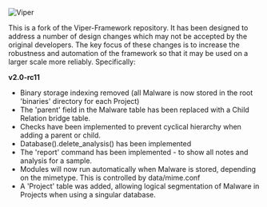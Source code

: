 ![Viper](https://viper-framework.readthedocs.io/en/latest/_images/viper.png)

This is a fork of the Viper-Framework repository. It has been designed to address a number of design changes which may not be accepted by the original developers. The key focus of these changes is to increase the robustness and automation of the framework so that it may be used on a larger scale more reliably.  Specifically:

**v2.0-rc11**
* Binary storage indexing removed (all Malware is now stored in the root 'binaries' directory for each Project)
* The 'parent' field in the Malware table has been replaced with a Child Relation bridge table.
* Checks have been implemented to prevent cyclical hierarchy when adding a parent or child.
* Database().delete_analysis() has been implemented
* The 'report' command has been implemented - to show all notes and analysis for a sample.
* Modules will now run automatically when Malware is stored, depending on the mimetype. This is controlled by data/mime.conf
* A 'Project' table was added, allowing logical segmentation of Malware in Projects when using a singular database.
